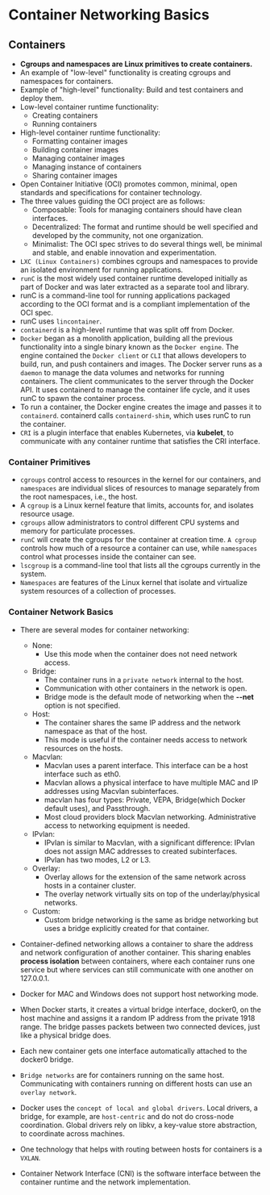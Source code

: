 # Container Networking Basics

## Containers

- **Cgroups and namespaces are Linux primitives to create containers.**
- An example of "low-level" functionality is creating cgroups and namespaces for containers.
- Example of "high-level" functionality: Build and test containers and deploy them.
- Low-level container runtime functionality:
    - Creating containers
    - Running containers
- High-level container runtime functionality:
    - Formatting container images
    - Building container images
    - Managing container images
    - Managing instance of containers
    - Sharing container images
- Open Container Initiative (OCI) promotes common, minimal, open standards and specifications for container technology.
- The three values guiding the OCI project are as follows:
  - Composable: Tools for managing containers should have clean interfaces.
  - Decentralized: The format and runtime should be well specified and developed by the community, not one organization.
  - Minimalist: The OCI spec strives to do several things well, be minimal and stable, and enable innovation and experimentation.
- ```LXC (Linux Containers)``` combines cgroups and namespaces to provide an isolated environment for running applications.
- ```runC``` is the most widely used container runtime developed initially as part of Docker and was later extracted as a 
  separate tool and library.
- runC is a command-line tool for running applications packaged according to the OCI format and is a compliant implementation
  of the OCI spec. 
- runC uses ```lincontainer```.
- ```containerd``` is a high-level runtime that was split off from Docker.
- ```Docker``` began as a monolith application, building all the previous functionality into a single binary known as the
  ```Docker engine```. The engine contained the ```Docker client``` or ```CLI``` that allows developers to build, run, and 
  push containers and images. The Docker server runs as a ```daemon``` to manage the data volumes and networks for running 
  containers. The client communicates to the server through the Docker API. It uses containerd to manage the container 
  life cycle, and it uses runC to spawn the container process.
- To run a container, the Docker engine creates the image and passes it to ```containerd```. containerd calls ```containerd-shim```,
  which uses runC to run the container.
- ```CRI``` is a plugin interface that enables Kubernetes, via **kubelet**, to communicate with any container runtime
  that satisfies the CRI interface.

### Container Primitives

- ```cgroups``` control access to resources in the kernel for our containers, and ```namespaces``` are individual slices
  of resources to manage separately from the root namespaces, i.e., the host.
- A ```cgroup``` is a Linux kernel feature that limits, accounts for, and isolates resource usage.
- ```cgroups``` allow administrators to control different CPU systems and memory for particulate processes.
- ```runC``` will create the cgroups for the container at creation time. ```A cgroup``` controls how much of a resource a container
  can use, while ```namespaces``` control what processes inside the container can see.
- ```lscgroup``` is a command-line tool that lists all the cgroups currently in the system.
- ```Namespaces``` are features of the Linux kernel that isolate and virtualize system resources of a collection of processes.

### Container Network Basics

- There are several modes for container networking:
  - None: 
    - Use this mode when the container does not need network access.
  - Bridge: 
    - The container runs in a ```private network``` internal to the host.
    - Communication with other containers in the network is open.
    - Bridge mode is the default mode of networking when the **--net** option is not specified.
  - Host:
    - The container shares the same IP address and the network namespace as that of the host.
    - This mode is useful if the container needs access to network resources on the hosts.
  - Macvlan:
    - Macvlan uses a parent interface. This interface can be a host interface such as eth0.
    - Macvlan allows a physical interface to have multiple MAC and IP addresses using Macvlan subinterfaces.
    - macvlan has four types: Private, VEPA, Bridge(which Docker default uses), and Passthrough.
    - Most cloud providers block Macvlan networking. Administrative access to networking equipment is needed.
  - IPvlan:
    - IPvlan is similar to Macvlan, with a significant difference: IPvlan does not assign MAC addresses to created subinterfaces.
    - IPvlan has two modes, L2 or L3.
  - Overlay:
    - Overlay allows for the extension of the same network across hosts in a container cluster.
    - The overlay network virtually sits on top of the underlay/physical networks.
  - Custom:
    - Custom bridge networking is the same as bridge networking but uses a bridge explicitly created for that container.

- Container-defined networking allows a container to share the address and network configuration of another container. This
  sharing enables **process isolation** between containers, where each container runs one service but where services can
  still communicate with one another on 127.0.0.1.
- Docker for MAC and Windows does not support host networking mode.
- When Docker starts, it creates a virtual bridge interface, docker0, on the host machine and assigns it a random IP address
  from the private 1918 range. The bridge passes packets between two connected devices, just like a physical bridge does.
- Each new container gets one interface automatically attached to the docker0 bridge.
- ```Bridge networks``` are for containers running on the same host. Communicating with containers running on different
  hosts can use an ```overlay network```.
- Docker uses the ```concept of local and global drivers```. Local drivers, a bridge, for example, are ```host-centric```
  and do not do cross-node coordination. Global drivers rely on libkv, a key-value store abstraction, to coordinate across
  machines.
- One technology that helps with routing between hosts for containers is a ```VXLAN```.
- Container Network Interface (CNI) is the software interface between the container runtime and the network implementation.
